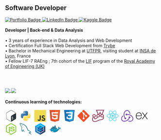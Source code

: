 ## Software Developer

<div id="badges">
  <a href="https://arturovaine.github.io/portfolio/" target="_blank">
    <img src="https://img.shields.io/badge/Portfolio-navy?style=for-the-badge&logo=Github&logoColor=white" alt="Portfolio Badge"/>
  </a>
   <a href="https://www.linkedin.com/in/arturovaine/" target="_blank">
    <img src="https://img.shields.io/badge/LinkedIn-blue?style=for-the-badge&logo=linkedin&logoColor=white" alt="LinkedIn Badge"/>
  </a>
  <a href="https://www.kaggle.com/arturovainecwb" target="_blank">
    <img src="https://img.shields.io/badge/Kaggle-blue?style=for-the-badge&logo=kaggle&logoColor=white" alt="Kaggle Badge"/>
  </a>
</div>

<!--
[![GitHub Streak](http://github-readme-streak-stats.herokuapp.com?user=samuelfuchs&theme=dark&background=000000)](https://git.io/streak-stats)
[![Top Langs](https://github-readme-stats.vercel.app/api/top-langs/?username=samuelfuchs&layout=compact&theme=vision-friendly-dark)](https://github.com/anuraghazra/github-readme-stats)
-->
<br />
<b> Developer | Back-end & Data Analysis</b>
<br /><br />
• 3 years of experience in Data Analysis and Web Development<br/>
• Certification Full Stack Web Development from <a href="https://www.betrybe.com/" target="_blank">Trybe</a><br/>
• Bachelor in Mechanical Engineering at <a href="http://www.utfpr.edu.br/" target="_blank">UTFPR</a>, visiting student at <a href="https://www.insa-lyon.fr/en/" target="_blank">INSA de Lyon</a>, France<br/>
• Fellow LIF-7 RAEng ; 7th cohort of the <a href="https://innovators.raeng.org.uk" target="_blank">LIF</a> program of the <a href="https://raeng.org.uk/" target="_blank">Royal Academy of Engineering (UK)</a><br/>
 
 <br /> <br />
 
 <a href="https://github.com/anuraghazra/github-readme-stats">
  <img src="https://github-readme-stats.vercel.app/api?username=arturovaine&include_all_commits=false&count_private=true&layout=compact&theme=dark&show_icons=true" height="180em" align="center" />
</a>
<a href="https://github.com/anuraghazra/github-readme-stats">
  <img src="https://github-readme-stats.vercel.app/api/top-langs/?username=arturovaine&layout=compact&theme=dark&show_icons=true" height="180em" align="center" />
</a>

<!-- #### Technologies in which I'm continuously improving my skills: -->
#### Continuous learning of technologies:

<div>
<img src="https://github.com/devicons/devicon/blob/master/icons/bash/bash-original.svg" title="Bash" alt="Bash" width="40" height="40"/>&nbsp;
  <img src="https://github.com/devicons/devicon/blob/master/icons/python/python-original.svg" title="python" alt="python" width="40" height="40"/>&nbsp;
  <img src="https://github.com/devicons/devicon/blob/master/icons/javascript/javascript-original.svg" title="JavaScript" alt="JavaScript" width="40" height="40"/>&nbsp;
  <img src="https://github.com/devicons/devicon/blob/master/icons/html5/html5-original.svg" title="HTML5" alt="HTML" width="40" height="40"/>&nbsp;
  <img src="https://github.com/devicons/devicon/blob/master/icons/css3/css3-original.svg"  title="CSS3" alt="CSS" width="40" height="40"/>&nbsp;
  <img src="https://github.com/devicons/devicon/blob/master/icons/git/git-original.svg" title="Git" alt="Git" width="40" height="40"/>&nbsp;
  <img src="https://github.com/devicons/devicon/blob/master/icons/jest/jest-plain.svg" title="Jest" alt="Jest" width="40" height="40"/>&nbsp;
   <img src="https://github.com/devicons/devicon/blob/master/icons/react/react-original.svg" title="React" alt="React" width="40" height="40"/>&nbsp;
  <img src="https://github.com/devicons/devicon/blob/master/icons/redux/redux-original.svg" title="Redux" alt="Redux " width="40" height="40"/>&nbsp;
  <img src="https://github.com/devicons/devicon/blob/master/icons/express/express-original.svg" title="Express" alt="Express" width="40" height="40"/>&nbsp;
  <img src="https://github.com/devicons/devicon/blob/master/icons/nodejs/nodejs-original.svg" title="NodeJS" alt="NodeJS" width="40" height="40"/>&nbsp;
  <img src="https://github.com/devicons/devicon/blob/master/icons/mysql/mysql-plain.svg" title="MySQL" alt="MySQL" width="40" height="40"/>&nbsp;
  <img src="https://github.com/devicons/devicon/blob/master/icons/sequelize/sequelize-original.svg" title="Sequelize" alt="Sequelize" width="40" height="40"/>&nbsp;
  <img src="https://github.com/devicons/devicon/blob/master/icons/docker/docker-original.svg" title="Docker" alt="Docker" width="40" height="40"/>&nbsp;
  
<br/>

</div>

<!--
##### Developer Web Full Stack | Certification Course <a href="https://www.betrybe.com/" target="_blank">Trybe</a>
<a href="https://www.betrybe.com/" alt="Trybe" rel="nofollow"><img align="left" src="https://theme.zdassets.com/theme_assets/9633455/9814df697eaf49815d7df109110815ff887b3457.png" style="width:80px;"></a><br><br>
<br>

![codewars](https://www.codewars.com/users/arturovaine/badges/small)
“The most advanced application of technology is not necessarily the same as the application of the most advanced technology.” Fred Forchheimer 
In 2021 I joined the 7th cohort of LIF programme at the Royal Academy of Engineering (RAEng), United Kingdom's academy founded in 1976. "LIF is a training and mentoring course for leading technology entrepreneurs from Newton Fund partner countries. It is run by the RAEng in partnership with local organisations." I have been selected from a competitive field of applicants based on the novelty, technical credibility and commercial potential of the submited innovation and its potential to make a positive contribution to social and economic development.
-->
